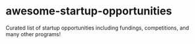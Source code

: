 # awesome-startup-opportunities
Curated list of startup opportunities including fundings, competitions, and many other programs!
